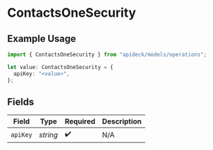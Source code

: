 # ContactsOneSecurity

## Example Usage

```typescript
import { ContactsOneSecurity } from "apideck/models/operations";

let value: ContactsOneSecurity = {
  apiKey: "<value>",
};
```

## Fields

| Field              | Type               | Required           | Description        |
| ------------------ | ------------------ | ------------------ | ------------------ |
| `apiKey`           | *string*           | :heavy_check_mark: | N/A                |